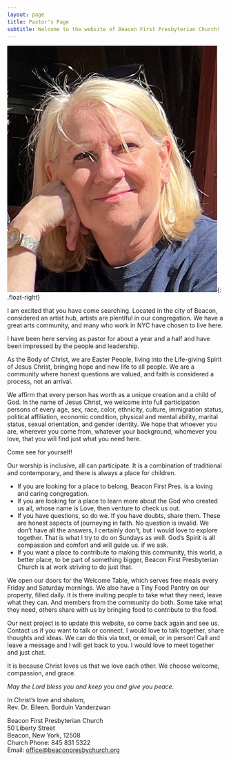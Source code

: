 ```yaml
---
layout: page
title: Pastor's Page
subtitle: Welcome to the website of Beacon First Presbyterian Church!
---
```


![Reverend Eileen](images/IMG_2906.jpg){: .float-right}

I am excited that you have come searching. Located in the city of Beacon, considered an artist
hub, artists are plentiful in our congregation. 
We have a great arts community, and many who work in NYC have chosen to live here.

I have been here serving as pastor for about a year and a half and have
been impressed by the people and leadership.

As the Body of Christ, we are Easter People, living into the Life-giving Spirit of
Jesus Christ, bringing hope and new life to all people. We are a community where
honest questions are valued, and faith is considered a process, not an arrival.

We affirm that every person has worth as a unique creation and a child of God. In
the name of Jesus Christ, we welcome into full participation persons of every age,
sex, race, color, ethnicity, culture, immigration status, political affiliation, economic
condition, physical and mental ability, marital status, sexual orientation, and gender identity. We hope that
whoever you are, wherever you come from, whatever your background, whomever you love, that you will
find just what you need here.

Come see for yourself!

Our worship is inclusive, all can participate. It is a combination of traditional and
contemporary, and there is always a place for children.
* If you are looking for a place to belong, Beacon First Pres. is a loving and caring
congregation.
* If you are looking for a place to learn more about the God who created us all, whose name
is Love, then venture to check us out.
* If you have questions, so do we. If you have doubts, share them. These are honest
aspects of journeying in faith. No question is invalid. We don’t have all the answers, I
certainly don’t, but I would love to explore together. That is what I try to do on Sundays
as well. God’s Spirit is all compassion and comfort and will guide us. if we ask.
* If you want a place to contribute to making this community, this world, a better place, to be
part of something bigger, Beacon First Presbyterian Church is at work striving to do
just that.

We open our doors for the Welcome Table, which serves free meals every Friday and
Saturday mornings. We also have a Tiny Food Pantry on our property, filled daily. It is there
inviting people to take what they need, leave what they can. And members from the
community do both. Some take what they need, others share with us by bringing food to
contribute to the food.

Our next project is to update this website, so come back again and see us. Contact us if
you want to talk or connect. I would love to talk together, share thoughts and ideas. We can
do this via text, or email, or in person! Call and leave a message and I will get back to you. I
would love to meet together and just chat.

It is because Christ loves us that we love each other.
We choose welcome, compassion, and grace.

_May the Lord bless you and keep you and give you peace._

In Christ’s love and shalom,<br/>
Rev. Dr. Eileen. Borduin Vanderzwan

Beacon First Presbyterian Church<br/>
50 Liberty Street<br/>
Beacon, New York, 12508<br/>
Church Phone: 845 831 5322<br/>
Email: office@beaconpresbychurch.org<br/>
